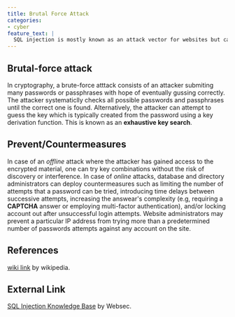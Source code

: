 ```yaml
---
title: Brutal Force Attack
categories:
- cyber
feature_text: |
  SQL injection is mostly known as an attack vector for websites but can be used to attack any  type of SQL database.
---
```


## Brutal-force attack

In cryptography, a brute-force atttack consists of an attacker submiting many passwords or passphrases with hope of eventually gussing correctly. The attacker systematiclly checks all possible passwords and passphrases until the correct one is found. Alternatively, the attacker can attempt to guess the key which is typically created from the password using a key derivation function. This is known as an **exhaustive key search**.

## Prevent/Countermeasures

In case of an *offline* attack where the attacker has gained access to the encrypted material, one can try key combinations without the risk of discovery or interference. In case of *online* attacks, database and directory administrators can deploy countermeasures such as limiting the number of attempts that a password can be tried, introducing time delays between successive attempts, increasing the answear's complexity (e.g, requiring a **CAPTCHA** answer or employing multi-factor authentication), and/or locking account out after unsuccessful login attempts. Website administrators may prevent a particular IP address from trying more than a predetermined number of passwords attempts against any account on the site.

## References

[wiki link](https://en.wikipedia.org/wiki/SQL_injection) by wikipedia.

## External Link

[SQL Injection Knowledge Base](https://www.websec.ca/kb/sql_injection) by Websec.
